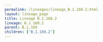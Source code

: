 ```yaml
---
permalink: /lineages/lineage_B.1.160.2.html
layout: lineage_page
title: Lineage B.1.160.2
lineage: B.1.160.2
parent: B.1.160
children: ['B.1.160.2']
---
```

